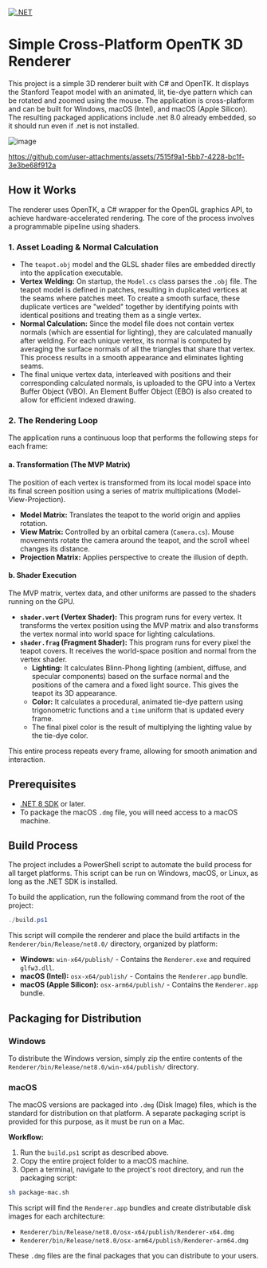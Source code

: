 [![.NET](https://github.com/greigs/csharp-opengl-crossplatform-renderer/actions/workflows/dotnet.yml/badge.svg)](https://github.com/greigs/csharp-opengl-crossplatform-renderer/actions/workflows/dotnet.yml)

# Simple Cross-Platform OpenTK 3D Renderer

This project is a simple 3D renderer built with C# and OpenTK. It displays the Stanford Teapot model with an animated, lit, tie-dye pattern which can be rotated and zoomed using the mouse. The application is cross-platform and can be built for Windows, macOS (Intel), and macOS (Apple Silicon). The resulting packaged applications include .net 8.0 already embedded, so it should run even if .net is not installed.

![image](https://github.com/user-attachments/assets/57a9a757-c025-44a6-93a2-44b683e1ef83)


https://github.com/user-attachments/assets/7515f9a1-5bb7-4228-bc1f-3e3be68f912a



## How it Works

The renderer uses OpenTK, a C# wrapper for the OpenGL graphics API, to achieve hardware-accelerated rendering. The core of the process involves a programmable pipeline using shaders.

### 1. Asset Loading & Normal Calculation
- The `teapot.obj` model and the GLSL shader files are embedded directly into the application executable.
- **Vertex Welding:** On startup, the `Model.cs` class parses the `.obj` file. The teapot model is defined in patches, resulting in duplicated vertices at the seams where patches meet. To create a smooth surface, these duplicate vertices are "welded" together by identifying points with identical positions and treating them as a single vertex.
- **Normal Calculation:** Since the model file does not contain vertex normals (which are essential for lighting), they are calculated manually after welding. For each unique vertex, its normal is computed by averaging the surface normals of all the triangles that share that vertex. This process results in a smooth appearance and eliminates lighting seams.
- The final unique vertex data, interleaved with positions and their corresponding calculated normals, is uploaded to the GPU into a Vertex Buffer Object (VBO). An Element Buffer Object (EBO) is also created to allow for efficient indexed drawing.

### 2. The Rendering Loop
The application runs a continuous loop that performs the following steps for each frame:

#### a. Transformation (The MVP Matrix)
The position of each vertex is transformed from its local model space into its final screen position using a series of matrix multiplications (Model-View-Projection).
- **Model Matrix:** Translates the teapot to the world origin and applies rotation.
- **View Matrix:** Controlled by an orbital camera (`Camera.cs`). Mouse movements rotate the camera around the teapot, and the scroll wheel changes its distance.
- **Projection Matrix:** Applies perspective to create the illusion of depth.

#### b. Shader Execution
The MVP matrix, vertex data, and other uniforms are passed to the shaders running on the GPU.
- **`shader.vert` (Vertex Shader):** This program runs for every vertex. It transforms the vertex position using the MVP matrix and also transforms the vertex normal into world space for lighting calculations.
- **`shader.frag` (Fragment Shader):** This program runs for every pixel the teapot covers. It receives the world-space position and normal from the vertex shader.
    - **Lighting:** It calculates Blinn-Phong lighting (ambient, diffuse, and specular components) based on the surface normal and the positions of the camera and a fixed light source. This gives the teapot its 3D appearance.
    - **Color:** It calculates a procedural, animated tie-dye pattern using trigonometric functions and a `time` uniform that is updated every frame.
    - The final pixel color is the result of multiplying the lighting value by the tie-dye color.

This entire process repeats every frame, allowing for smooth animation and interaction.

## Prerequisites

*   [.NET 8 SDK](https://dotnet.microsoft.com/download/dotnet/8.0) or later.
*   To package the macOS `.dmg` file, you will need access to a macOS machine.

## Build Process

The project includes a PowerShell script to automate the build process for all target platforms. This script can be run on Windows, macOS, or Linux, as long as the .NET SDK is installed.

To build the application, run the following command from the root of the project:

```powershell
./build.ps1
```

This script will compile the renderer and place the build artifacts in the `Renderer/bin/Release/net8.0/` directory, organized by platform:

*   **Windows:** `win-x64/publish/` - Contains the `Renderer.exe` and required `glfw3.dll`.
*   **macOS (Intel):** `osx-x64/publish/` - Contains the `Renderer.app` bundle.
*   **macOS (Apple Silicon):** `osx-arm64/publish/` - Contains the `Renderer.app` bundle.

## Packaging for Distribution

### Windows

To distribute the Windows version, simply zip the entire contents of the `Renderer/bin/Release/net8.0/win-x64/publish/` directory.

### macOS

The macOS versions are packaged into `.dmg` (Disk Image) files, which is the standard for distribution on that platform. A separate packaging script is provided for this purpose, as it must be run on a Mac.

**Workflow:**
1.  Run the `build.ps1` script as described above.
2.  Copy the entire project folder to a macOS machine.
3.  Open a terminal, navigate to the project's root directory, and run the packaging script:

```bash
sh package-mac.sh
```

This script will find the `Renderer.app` bundles and create distributable disk images for each architecture:

*   `Renderer/bin/Release/net8.0/osx-x64/publish/Renderer-x64.dmg`
*   `Renderer/bin/Release/net8.0/osx-arm64/publish/Renderer-arm64.dmg`

These `.dmg` files are the final packages that you can distribute to your users. 

